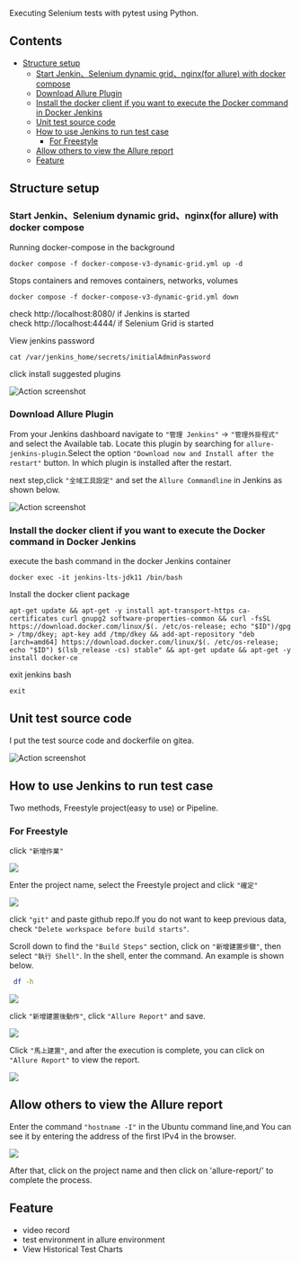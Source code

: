 Executing Selenium tests with pytest using Python.

## Contents
* [Structure setup](#structure-setup)
  + [Start Jenkin、Selenium dynamic grid、nginx(for allure) with docker compose](#start-jenkin-selenium-dynamic-grid-nginx-for-allure-with-docker-compose)
  + [Download Allure Plugin](#download-allure-plugin)
  + [Install the docker client if you want to execute the Docker command in Docker Jenkins](#install-the-docker-client-if-you-want-to-execute-the-docker-command-in-docker-jenkins)
  + [Unit test source code](#unit-test-source-code)
  + [How to use Jenkins to run test case](#how-to-use-jenkins-to-run-test-case)
    - [For Freestyle](#for-freestyle)
  + [Allow others to view the Allure report](#allow-others-to-view-the-allure-report)
  + [Feature](#feature)
## Structure setup
### Start Jenkin、Selenium dynamic grid、nginx(for allure) with docker compose
Running docker-compose in the background

    docker compose -f docker-compose-v3-dynamic-grid.yml up -d

Stops containers and removes containers, networks, volumes

    docker compose -f docker-compose-v3-dynamic-grid.yml down

check http://localhost:8080/ if Jenkins is started   
check http://localhost:4444/ if Selenium Grid is started

View jenkins password

    cat /var/jenkins_home/secrets/initialAdminPassword

click install suggested plugins

![Action screenshot](docs/imgs/plugins.png)

### Download Allure Plugin

From your Jenkins dashboard navigate to `"管理 Jenkins"` -> `"管理外掛程式"` and select the Available tab. Locate this plugin by searching for `allure-jenkins-plugin`.Select the option `"Download now and Install after the restart"` button. In which plugin is installed after the restart.

next step,click `"全域工具設定"` and set the `Allure Commandline` in Jenkins as shown below.

![Action screenshot](docs/imgs/allure.png)

### Install the docker client if you want to execute the Docker command in Docker Jenkins

execute the bash command in the docker Jenkins container

    docker exec -it jenkins-lts-jdk11 /bin/bash

Install the docker client package

    apt-get update && apt-get -y install apt-transport-https ca-certificates curl gnupg2 software-properties-common && curl -fsSL https://download.docker.com/linux/$(. /etc/os-release; echo "$ID")/gpg > /tmp/dkey; apt-key add /tmp/dkey && add-apt-repository "deb [arch=amd64] https://download.docker.com/linux/$(. /etc/os-release; echo "$ID") $(lsb_release -cs) stable" && apt-get update && apt-get -y install docker-ce

exit jenkins bash

    exit


## Unit test source code

I put the test source code and dockerfile on gitea.

![Action screenshot](docs/imgs/gitea.png)

## How to use Jenkins to run test case

Two methods, Freestyle project(easy to use) or Pipeline.

### For Freestyle

click `"新增作業"`

![](docs/imgs/create_task.png)

Enter the project name, select the Freestyle project and click `"確定"`

![](docs/imgs/jenkins_project.png)

click `"git"` and paste github repo.If you do not want to keep previous data, check `"Delete workspace before build starts"`.

Scroll down to find the `"Build Steps"` section, click on `"新增建置步驟"`, then select `"執行 Shell"`. In the shell, enter the command. An example is shown below.

``` bash
 df -h
```

![](docs/imgs/build_step.png)

click `"新增建置後動作"`, click `"Allure Report"` and save.

![](docs/imgs/after_build.png)

Click `"馬上建置"`, and after the execution is complete, you can click on `"Allure Report"` to view the report.

![](docs/imgs/after_test.png)


## Allow others to view the Allure report

Enter the command `"hostname -I"` in the Ubuntu command line,and You can see it by entering the address of the first IPv4 in the browser.

![](docs/imgs/allure_report.png)

After that, click on the project name and then click on 'allure-report/' to complete the process.

## Feature
- video record
- test environment in allure environment
- View Historical Test Charts


